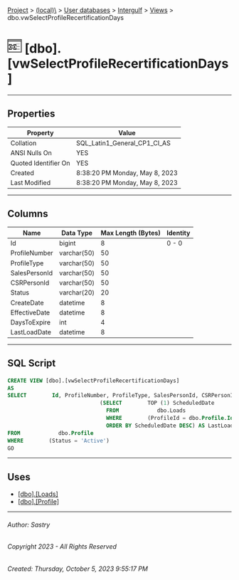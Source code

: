 #### 

[Project](../../../../index.md) > [(local)\\](../../../index.md) > [User databases](../../index.md) > [Intergulf](../index.md) > [Views](Views.md) > dbo.vwSelectProfileRecertificationDays

# ![Views](../../../../Images/View32.png) [dbo].[vwSelectProfileRecertificationDays]

---

## <a name="#properties"></a>Properties

| Property | Value |
|---|---|
| Collation | SQL_Latin1_General_CP1_CI_AS |
| ANSI Nulls On | YES |
| Quoted Identifier On | YES |
| Created | 8:38:20 PM Monday, May 8, 2023 |
| Last Modified | 8:38:20 PM Monday, May 8, 2023 |


---

## <a name="#columns"></a>Columns

| Name | Data Type | Max Length (Bytes) | Identity |
|---|---|---|---|
| Id | bigint | 8 | 0 - 0 |
| ProfileNumber | varchar(50) | 50 |  |
| ProfileType | varchar(50) | 50 |  |
| SalesPersonId | varchar(50) | 50 |  |
| CSRPersonId | varchar(50) | 50 |  |
| Status | varchar(20) | 20 |  |
| CreateDate | datetime | 8 |  |
| EffectiveDate | datetime | 8 |  |
| DaysToExpire | int | 4 |  |
| LastLoadDate | datetime | 8 |  |


---

## <a name="#sqlscript"></a>SQL Script

```sql
CREATE VIEW [dbo].[vwSelectProfileRecertificationDays]
AS
SELECT        Id, ProfileNumber, ProfileType, SalesPersonId, CSRPersonId, Status, CreateDate, EffectiveDate, DATEDIFF(day, GETDATE(), EffectiveDate) AS DaysToExpire,
                             (SELECT        TOP (1) ScheduledDate
                               FROM            dbo.Loads
                               WHERE        (ProfileId = dbo.Profile.Id)
                               ORDER BY ScheduledDate DESC) AS LastLoadDate
FROM            dbo.Profile
WHERE        (Status = 'Active')
GO

```


---

## <a name="#uses"></a>Uses

* [[dbo].[Loads]](../Tables/dbo_Loads.md)
* [[dbo].[Profile]](../Tables/dbo_Profile.md)


---

###### Author:  Sastry

###### Copyright 2023 - All Rights Reserved

###### Created: Thursday, October 5, 2023 9:55:17 PM

